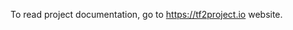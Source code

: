 To read project documentation, go to <a href="https://tf2project.io" target="_blank">https://tf2project.io</a> website.

